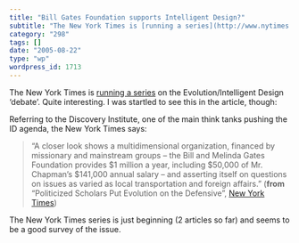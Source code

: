 ```yaml
---
title: "Bill Gates Foundation supports Intelligent Design?"
subtitle: "The New York Times is [running a series](http://www.nytimes.com/pages/science/sciencespecial2/index...."
category: "298"
tags: []
date: "2005-08-22"
type: "wp"
wordpress_id: 1713
---
```

The New York Times is [running a series](http://www.nytimes.com/pages/science/sciencespecial2/index.html) on the Evolution/Intelligent Design ‘debate’. Quite interesting. I was startled to see this in the article, though:

Referring to the Discovery Institute, one of the main think tanks pushing the ID agenda, the New York Times says:

> “A closer look shows a multidimensional organization, financed by missionary and mainstream groups – the Bill and Melinda Gates Foundation provides $1 million a year, including $50,000 of Mr. Chapman’s $141,000 annual salary – and asserting itself on questions on issues as varied as local transportation and foreign affairs.” (**from** “Politicized Scholars Put Evolution on the Defensive”, [New York Times](http://www.nytimes.com/2005/08/21/national/21evolve.html?ei=5090&en=24bc1c93150ac8a8&ex=1282276800&partner=rssuserland&emc=rss&pagewanted=all))

The New York Times series is just beginning (2 articles so far) and seems to be a good survey of the issue.